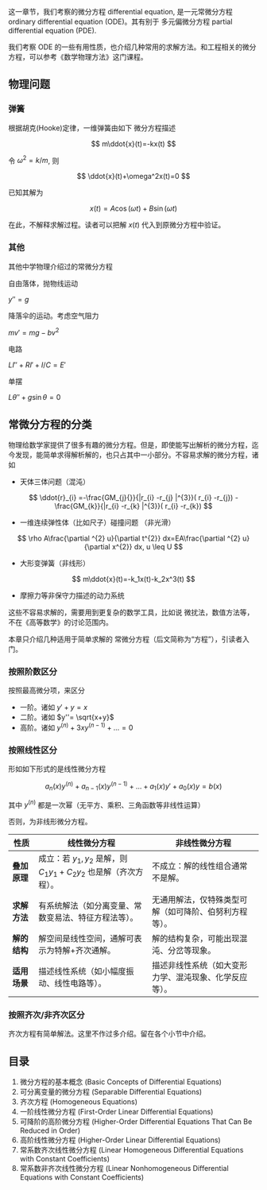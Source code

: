 这一章节，我们考察的微分方程 differential equation, 是一元常微分方程 ordinary differential equation (ODE)。其有别于 多元偏微分方程 partial differential equation (PDE). 

我们考察 ODE 的一些有用性质，也介绍几种常用的求解方法。和工程相关的微分方程，可以参考《数学物理方法》这门课程。

## 物理问题

### 弹簧

根据胡克(Hooke)定律，一维弹簧由如下 微分方程描述

$$
m\ddot{x}(t)=-kx(t)
$$

令 $\omega^2=k/m$, 则

$$
\ddot{x}(t)+\omega^2x(t)=0
$$

已知其解为

$$
x(t) = A \cos(\omega t)+B\sin(\omega t)
$$

在此，不解释求解过程。读者可以把解 $x(t)$ 代入到原微分方程中验证。

### 其他

其他中学物理介绍过的常微分方程

自由落体，抛物线运动

$\displaystyle y''=g$

降落伞的运动。考虑空气阻力

$\displaystyle mv'=mg-bv^{2}$

电路

$\displaystyle LI''+RI'+I/C=E'$

单摆

$\displaystyle L\theta ''+g\sin \theta =0$

## 常微分方程的分类

物理给数学家提供了很多有趣的微分方程。但是，即使能写出解析的微分方程，迄今发现，能简单求得解析解的，也只占其中一小部分。不容易求解的微分方程，诸如

* 天体三体问题（混沌）

$$
\ddot{r}_{i} =-\frac{GM_{j}{}}{|r_{i} -r_{j} |^{3}}( r_{i} -r_{j}) -\frac{GM_{k}}{|r_{i} -r_{k} |^{3}}( r_{i} -r_{k})
$$

* 一维连续弹性体（比如尺子）碰撞问题 （非光滑）

$$
\rho A\frac{\partial ^{2} u}{\partial t^{2}} dx=EA\frac{\partial ^{2} u}{\partial x^{2}} dx, u \leq U
$$

* 大形变弹簧（非线形）

$$
m\ddot{x}(t)=-k_1x(t)-k_2x^3(t)
$$

* 摩擦力等非保守力描述的动力系统

这些不容易求解的，需要用到更复杂的数学工具，比如说 微扰法，数值方法等，不在《高等数学》的讨论范围内。

本章只介绍几种适用于简单求解的 常微分方程（后文简称为“方程”），引读者入门。

### 按照阶数区分

按照最高微分项，来区分

- 一阶。诸如 $y'+y=x$
- 二阶。诸如 $y''= \sqrt{x+y}$ 
- 高阶。诸如 $y^{(n)} + 3x y^{(n-1)} + ... =0$

### 按照线性区分

形如如下形式的是线性微分方程

$$
a_n(x)y^{(n)} + a_{n-1}(x)y^{(n-1)} + \dots + a_1(x)y' + a_0(x)y = b(x)
$$

其中 $y^{(n)}$ 都是一次幂（无平方、乘积、三角函数等非线性运算）

否则，为非线形微分方程。

| **性质**     | **线性微分方程**                                             | **非线性微分方程**                                     |
| ------------ | ------------------------------------------------------------ | ------------------------------------------------------ |
| **叠加原理** | 成立：若 $y_1, y_2$ 是解，则 $C_1y_1 + C_2y_2$ 也是解（齐次方程）。 | 不成立：解的线性组合通常不是解。                       |
| **求解方法** | 有系统解法（如分离变量、常数变易法、特征方程法等）。         | 无通用解法，仅特殊类型可解（如可降阶、伯努利方程等）。 |
| **解的结构** | 解空间是线性空间，通解可表示为特解+齐次通解。                | 解的结构复杂，可能出现混沌、分岔等现象。               |
| **适用场景** | 描述线性系统（如小幅度振动、线性电路等）。                   | 描述非线性系统（如大变形力学、混沌现象、化学反应等）。 |

### 按照齐次/非齐次区分

齐次方程有简单解法。这里不作过多介绍。留在各个小节中介绍。



## 目录

1. 微分方程的基本概念 (Basic Concepts of Differential Equations)
2. 可分离变量的微分方程 (Separable Differential Equations)
3. 齐次方程 (Homogeneous Equations)
4. 一阶线性微分方程 (First-Order Linear Differential Equations)
5. 可降阶的高阶微分方程 (Higher-Order Differential Equations That Can Be Reduced in Order)
6. 高阶线性微分方程 (Higher-Order Linear Differential Equations)
7. 常系数齐次线性微分方程 (Linear Homogeneous Differential Equations with Constant Coefficients)
8. 常系数非齐次线性微分方程 (Linear Nonhomogeneous Differential Equations with Constant Coefficients)
